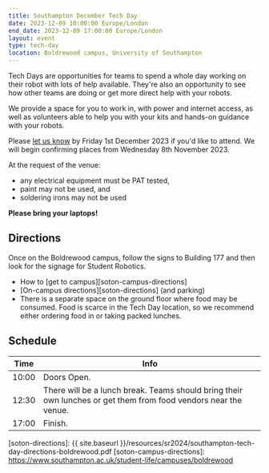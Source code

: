 ```yaml
---
title: Southampton December Tech Day
date: 2023-12-09 10:00:00 Europe/London
end_date: 2023-12-09 17:00:00 Europe/London
layout: event
type: tech-day
location: Boldrewood campus, University of Southampton
---
```


Tech Days are opportunities for teams to spend a whole day working on their
robot with lots of help available. They're also an opportunity to see how other
teams are doing or get more direct help with your robots.

We provide a space for you to work in, with power and internet access, as well
as volunteers able to help you with your kits and hands-on guidance with your
robots.

Please [let us know][tech-day-signup] by Friday 1st December 2023 if you'd like
to attend. We will begin confirming places from Wednesday 8th November 2023.

At the request of the venue:

* any electrical equipment must be PAT tested,
* paint may not be used, and
* soldering irons may not be used

**Please bring your laptops!**

## Directions

Once on the Boldrewood campus, follow the signs to Building 177 and then look
for the signage for Student Robotics.

* How to [get to campus][soton-campus-directions]
* [On-campus directions][soton-directions] (and parking)
* There is a separate space on the ground floor where food may be consumed. Food
  is scarce in the Tech Day location, so we recommend either ordering food in or
  taking packed lunches.

## Schedule

| Time  | Info |
|-------|------|
| 10:00 | Doors Open. |
| 12:30 | There will be a lunch break. Teams should bring their own lunches or get them from food vendors near the venue. |
| 17:00 | Finish. |

[tech-day-signup]: https://forms.gle/orwWr8DBkMg2CVTf9
[soton-directions]: {{ site.baseurl }}/resources/sr2024/southampton-tech-day-directions-boldrewood.pdf
[soton-campus-directions]: https://www.southampton.ac.uk/student-life/campuses/boldrewood
